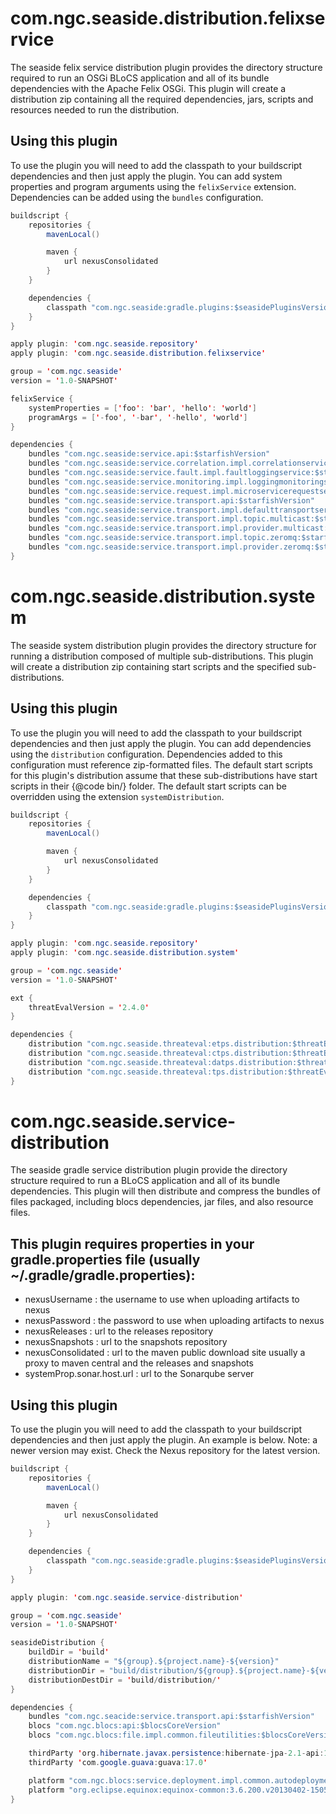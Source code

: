 # com.ngc.seaside.distribution.felixservice
The seaside felix service distribution plugin provides the directory structure required to run an OSGi BLoCS application
and all of its bundle dependencies with the Apache Felix OSGi. This plugin will create a distribution zip containing
all the required dependencies, jars, scripts and resources needed to run the distribution. 

## Using this plugin
To use the plugin you will need to add the classpath to your buildscript dependencies and then just apply the plugin.
You can add system properties and program arguments using the ``felixService`` extension. Dependencies can be added
using the ``bundles`` configuration.

```java
buildscript {
    repositories {
        mavenLocal()

        maven {
            url nexusConsolidated
        }
    }

    dependencies {
        classpath "com.ngc.seaside:gradle.plugins:$seasidePluginsVersion"
    }
}

apply plugin: 'com.ngc.seaside.repository'
apply plugin: 'com.ngc.seaside.distribution.felixservice'

group = 'com.ngc.seaside'
version = '1.0-SNAPSHOT'

felixService {
    systemProperties = ['foo': 'bar', 'hello': 'world']
    programArgs = ['-foo', '-bar', '-hello', 'world']
}

dependencies {
    bundles "com.ngc.seaside:service.api:$starfishVersion"
    bundles "com.ngc.seaside:service.correlation.impl.correlationservice:$starfishVersion"
    bundles "com.ngc.seaside:service.fault.impl.faultloggingservice:$starfishVersion"
    bundles "com.ngc.seaside:service.monitoring.impl.loggingmonitoringservice:$starfishVersion"
    bundles "com.ngc.seaside:service.request.impl.microservicerequestservice:$starfishVersion"
    bundles "com.ngc.seaside:service.transport.api:$starfishVersion"
    bundles "com.ngc.seaside:service.transport.impl.defaulttransportservice:$starfishVersion"
    bundles "com.ngc.seaside:service.transport.impl.topic.multicast:$starfishVersion"
    bundles "com.ngc.seaside:service.transport.impl.provider.multicast:$starfishVersion"
    bundles "com.ngc.seaside:service.transport.impl.topic.zeromq:$starfishVersion"
    bundles "com.ngc.seaside:service.transport.impl.provider.zeromq:$starfishVersion"
}
```

# com.ngc.seaside.distribution.system
The seaside system distribution plugin provides the directory structure for running a distribution composed of multiple
sub-distributions. This plugin will create a distribution zip containing start scripts and the specified
sub-distributions.

## Using this plugin
To use the plugin you will need to add the classpath to your buildscript dependencies and then just apply the plugin.
You can add dependencies using the ``distribution`` configuration. Dependencies added to this configuration
must reference zip-formatted files. The default start scripts for this plugin's distribution assume that these
sub-distributions have start scripts in their {@code bin/} folder. The default start scripts can be overridden using
the extension ``systemDistribution``.

```java
buildscript {
    repositories {
        mavenLocal()

        maven {
            url nexusConsolidated
        }
    }

    dependencies {
        classpath "com.ngc.seaside:gradle.plugins:$seasidePluginsVersion"
    }
}

apply plugin: 'com.ngc.seaside.repository'
apply plugin: 'com.ngc.seaside.distribution.system'

group = 'com.ngc.seaside'
version = '1.0-SNAPSHOT'

ext {
    threatEvalVersion = '2.4.0'
}

dependencies {
    distribution "com.ngc.seaside.threateval:etps.distribution:$threatEvalVersion@zip"
    distribution "com.ngc.seaside.threateval:ctps.distribution:$threatEvalVersion@zip"
    distribution "com.ngc.seaside.threateval:datps.distribution:$threatEvalVersion@zip"
    distribution "com.ngc.seaside.threateval:tps.distribution:$threatEvalVersion@zip"
}
```

# com.ngc.seaside.service-distribution
The seaside gradle service distribution plugin provide the directory structure required to run a BLoCS application and
all of its bundle dependencies. This plugin will then distribute and compress the bundles of files packaged, including
blocs dependencies, jar files, and also resource files.

## This plugin requires properties in your gradle.properties file (usually ~/.gradle/gradle.properties):
* nexusUsername     : the username to use when uploading artifacts to nexus
* nexusPassword     : the password to use when uploading artifacts to nexus
* nexusReleases     : url to the releases repository
* nexusSnapshots    : url to the snapshots repository
* nexusConsolidated : url to the maven public download site usually a proxy to maven central and the
releases and snapshots
* systemProp.sonar.host.url : url to the Sonarqube server

## Using this plugin
To use the plugin you will need to add the classpath to your buildscript dependencies and then just apply the plugin.
An example is below. Note: a newer version may exist. Check the Nexus repository for the latest version.

```java
buildscript {
    repositories {
        mavenLocal()

        maven {
            url nexusConsolidated
        }
    }

    dependencies {
        classpath "com.ngc.seaside:gradle.plugins:$seasidePluginsVersion"
    }
}

apply plugin: 'com.ngc.seaside.service-distribution'

group = 'com.ngc.seaside'
version = '1.0-SNAPSHOT'

seasideDistribution {
    buildDir = 'build'
    distributionName = "${group}.${project.name}-${version}"
    distributionDir = "build/distribution/${group}.${project.name}-${version}"
    distributionDestDir = 'build/distribution/'
}

dependencies {
    bundles "com.ngc.seacide:service.transport.api:$starfishVersion"
    blocs "com.ngc.blocs:api:$blocsCoreVersion"
    blocs "com.ngc.blocs:file.impl.common.fileutilities:$blocsCoreVersion"

    thirdParty 'org.hibernate.javax.persistence:hibernate-jpa-2.1-api:1.0.0.Final'
    thirdParty 'com.google.guava:guava:17.0'

    platform "com.ngc.blocs:service.deployment.impl.common.autodeploymentservice:${blocsCoreVersion}"
    platform "org.eclipse.equinox:equinox-common:3.6.200.v20130402-1505"
}
```